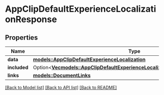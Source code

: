 # AppClipDefaultExperienceLocalizationResponse

## Properties

Name | Type | Description | Notes
------------ | ------------- | ------------- | -------------
**data** | [**models::AppClipDefaultExperienceLocalization**](AppClipDefaultExperienceLocalization.md) |  | 
**included** | Option<[**Vec<models::AppClipDefaultExperienceLocalizationsResponseIncludedInner>**](AppClipDefaultExperienceLocalizationsResponse_included_inner.md)> |  | [optional]
**links** | [**models::DocumentLinks**](DocumentLinks.md) |  | 

[[Back to Model list]](../README.md#documentation-for-models) [[Back to API list]](../README.md#documentation-for-api-endpoints) [[Back to README]](../README.md)


